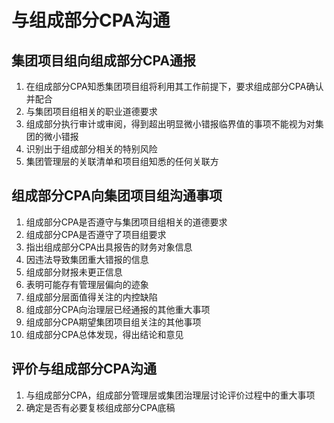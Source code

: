 # 与组成部分CPA沟通

## 集团项目组向组成部分CPA通报

1. 在组成部分CPA知悉集团项目组将利用其工作前提下，要求组成部分CPA确认并配合
2. 与集团项目组相关的职业道德要求
3. 组成部分执行审计或审阅，得到超出明显微小错报临界值的事项不能视为对集团的微小错报
4. 识别出于组成部分相关的特别风险
5. 集团管理层的关联清单和项目组知悉的任何关联方

## 组成部分CPA向集团项目组沟通事项

1. 组成部分CPA是否遵守与集团项目组相关的道德要求
2. 组成部分CPA是否遵守了项目组要求
3. 指出组成部分CPA出具报告的财务对象信息
4. 因违法导致集团重大错报的信息
5. 组成部分财报未更正信息
6. 表明可能存有管理层偏向的迹象
7. 组成部分层面值得关注的内控缺陷
8. 组成部分CPA向治理层已经通报的其他重大事项
9. 组成部分CPA期望集团项目组关注的其他事项
10. 组成部分CPA总体发现，得出结论和意见

## 评价与组成部分CPA沟通

1. 与组成部分CPA，组成部分管理层或集团治理层讨论评价过程中的重大事项
2. 确定是否有必要复核组成部分CPA底稿

